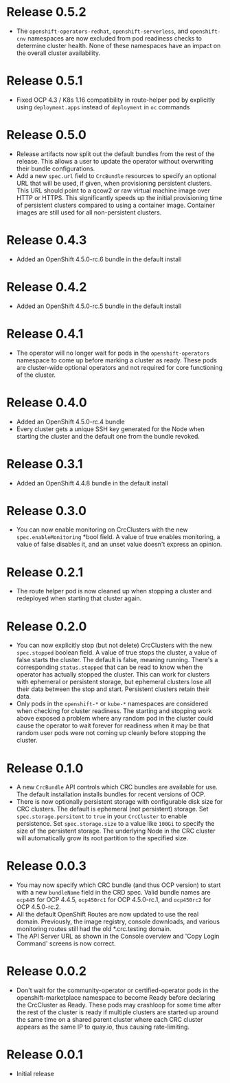 # Release 0.5.2
- The `openshift-operators-redhat`, `openshift-serverless`, and
  `openshift-cnv` namespaces are now excluded from pod readiness
  checks to determine cluster health. None of these namespaces have an
  impact on the overall cluster availability.

# Release 0.5.1
- Fixed OCP 4.3 / K8s 1.16 compatibility in route-helper pod by
  explicitly using `deployment.apps` instead of `deployment` in `oc`
  commands

# Release 0.5.0
- Release artifacts now split out the default bundles from the rest of
  the release. This allows a user to update the operator without
  overwriting their bundle configurations.
- Add a new `spec.url` field to `CrcBundle` resources to specify an
  optional URL that will be used, if given, when provisioning
  persistent clusters. This URL should point to a qcow2 or raw virtual
  machine image over HTTP or HTTPS. This significantly speeds up the
  initial provisioning time of persistent clusters compared to using a
  container image. Container images are still used for all
  non-persistent clusters.

# Release 0.4.3
- Added an OpenShift 4.5.0-rc.6 bundle in the default install

# Release 0.4.2
- Added an OpenShift 4.5.0-rc.5 bundle in the default install

# Release 0.4.1
- The operator will no longer wait for pods in the
  `openshift-operators` namespace to come up before marking a cluster
  as ready. These pods are cluster-wide optional operators and not
  required for core functioning of the cluster.

# Release 0.4.0
- Added an OpenShift 4.5.0-rc.4 bundle
- Every cluster gets a unique SSH key generated for the Node when
  starting the cluster and the default one from the bundle revoked.

# Release 0.3.1
- Added an OpenShift 4.4.8 bundle in the default install

# Release 0.3.0
- You can now enable monitoring on CrcClusters with the new
  `spec.enableMonitoring` *bool field. A value of true enables
  monitoring, a value of false disables it, and an unset value doesn't
  express an opinion.

# Release 0.2.1
- The route helper pod is now cleaned up when stopping a cluster and
  redeployed when starting that cluster again.

# Release 0.2.0
- You can now explicitly stop (but not delete) CrcClusters with the
  new `spec.stopped` boolean field. A value of true stops the cluster,
  a value of false starts the cluster. The default is false, meaning
  running. There's a corresponding `status.stopped` that can be read
  to know when the operator has actually stopped the cluster. This can
  work for clusters with ephemeral or persistent storage, but
  ephemeral clusters lose all their data between the stop and
  start. Persistent clusters retain their data.
- Only pods in the `openshift-*` or `kube-*` namespaces are considered
  when checking for cluster readiness. The starting and stopping work
  above exposed a problem where any random pod in the cluster could
  cause the operator to wait forever for readiness when it may be that
  random user pods were not coming up cleanly before stopping the
  cluster.

# Release 0.1.0
- A new `CrcBundle` API controls which CRC bundles are available for
  use. The default installation installs bundles for recent versions
  of OCP.
- There is now optionally persistent storage with configurable disk
  size for CRC clusters. The default is ephemeral (not persistent)
  storage. Set `spec.storage.persitent` to `true` in your `CrcCluster`
  to enable persistence. Set `spec.storage.size` to a value like
  `100Gi` to specify the size of the persistent storage. The
  underlying Node in the CRC cluster will automatically grow its root
  partition to the specified size.

# Release 0.0.3
- You may now specify which CRC bundle (and thus OCP version) to start
  with a new `bundleName` field in the CRD spec. Valid bundle names
  are `ocp445` for OCP 4.4.5, `ocp450rc1` for OCP 4.5.0-rc.1, and
  `ocp450rc2` for OCP 4.5.0-rc.2.
- All the default OpenShift Routes are now updated to use the real
  domain. Previously, the image registry, console downloads, and
  various monitoring routes still had the old *.crc.testing domain.
- The API Server URL as shown in the Console overview and 'Copy Login
  Command' screens is now correct.

# Release 0.0.2
- Don't wait for the community-operator or certified-operator pods in
  the openshift-marketplace namespace to become Ready before declaring
  the CrcCluster as Ready. These pods may crashloop for some time
  after the rest of the cluster is ready if multiple clusters are
  started up around the same time on a shared parent cluster where
  each CRC cluster appears as the same IP to quay.io, thus causing
  rate-limiting.

# Release 0.0.1
- Initial release
